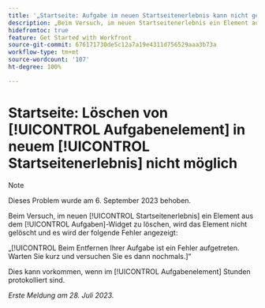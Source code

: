 ```yaml
---
title: '„Startseite: Aufgabe im neuen Startseitenerlebnis kann nicht gelöscht werden“'
description: „Beim Versuch, im neuen Startseitenerlebnis ein Element aus dem Aufgaben-Widget zu löschen, wird das Element nicht gelöscht und es wird ein Fehler angezeigt.“
hidefromtoc: true
feature: Get Started with Workfront
source-git-commit: 676171730de5c12a7a19e4311d756529aaa3b73a
workflow-type: tm+mt
source-wordcount: '107'
ht-degree: 100%

---
```



# Startseite: Löschen von [!UICONTROL Aufgabenelement] in neuem [!UICONTROL Startseitenerlebnis] nicht möglich

>[!NOTE]
>
>Dieses Problem wurde am 6. September 2023 behoben.

Beim Versuch, im neuen [!UICONTROL Startseitenerlebnis] ein Element aus dem [!UICONTROL Aufgaben]-Widget zu löschen, wird das Element nicht gelöscht und es wird der folgende Fehler angezeigt:

„[!UICONTROL Beim Entfernen Ihrer Aufgabe ist ein Fehler aufgetreten. Warten Sie kurz und versuchen Sie es dann nochmals.]“

Dies kann vorkommen, wenn im [!UICONTROL Aufgabenelement] Stunden protokolliert sind.

_Erste Meldung am 28. Juli 2023._

